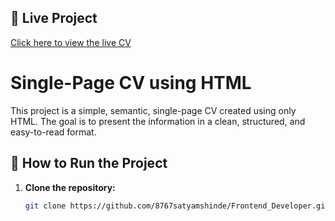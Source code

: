 ## 🔗 Live Project

[Click here to view the live CV](https://8767satyamshinde.github.io/html_page/)


# Single-Page CV using HTML

This project is a simple, semantic, single-page CV created using only HTML. The goal is to present the information in a clean, structured, and easy-to-read format.

## 🚀 How to Run the Project

1. **Clone the repository:**

   ```bash
   git clone https://github.com/8767satyamshinde/Frontend_Developer.git

